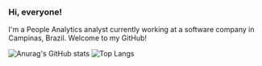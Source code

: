 ### Hi, everyone!

I'm a People Analytics analyst currently working at a software company in Campinas, Brazil. Welcome to my GitHub!


![Anurag's GitHub stats](https://github-readme-stats.vercel.app/api?username=higor-gomes93&show_icons=true&theme=radical&hide=contribs&custom_title=My;GitHub;Stats)
![Top Langs](https://github-readme-stats.vercel.app/api/top-langs/?username=higor-gomes93&layout=compact&theme=radical)

